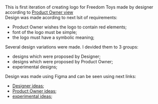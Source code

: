 This is first iteration of creating logo for Freedom Toys made by designer according to [Product Owner view](https://github.com/sahlet-official/sleeplog/blob/develop/PublisherBrand/ProdOwnerView.md)<br>
<empty line>
Design was made acording to next lsit of requirements:
- Product Owner wishes the logo to contain red elements;<br>
- font of the logo must be simple;<br>
- the logo must have a symbolic meaning;<br>

Several design variations were made. I devided them to 3 groups:
- designs which were proposed by Designer;<br>
- designs which were proposed by Product Owner;<br>
- experimental designs;<br>
 
Design was made using Figma and can be seen using next links:
- [Designer ideas](https://www.figma.com/file/ciA7yOiSqzYXabkYPZtjjy/FreedomToys?node-id=1%3A2&t=OEnzsGW86jrww6ly-1);<br>
- [Product Owner ideas](https://www.figma.com/file/ciA7yOiSqzYXabkYPZtjjy/FreedomToys?node-id=0%3A1&t=OEnzsGW86jrww6ly-1);<br>
- [experimental ideas](https://www.figma.com/file/ciA7yOiSqzYXabkYPZtjjy/FreedomToys?node-id=1%3A16&t=OEnzsGW86jrww6ly-1);<br>
